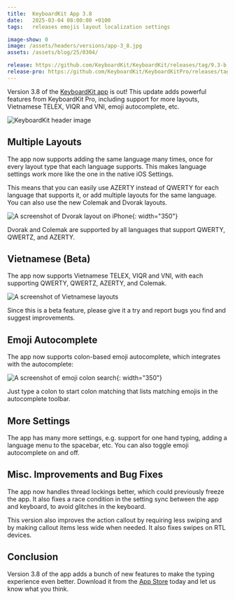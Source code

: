 ```yaml
---
title:  KeyboardKit App 3.8
date:   2025-03-04 08:00:00 +0100
tags:   releases emojis layout localization settings

image-show: 0
image: /assets/headers/versions/app-3_8.jpg
assets: /assets/blog/25/0304/

release: https://github.com/KeyboardKit/KeyboardKit/releases/tag/9.3-b.5
release-pro: https://github.com/KeyboardKit/KeyboardKitPro/releases/tag/9.3-b.5
---
```


Version 3.8 of the [KeyboardKit app](/app) is out! This update adds powerful features from KeyboardKit Pro, including support for more layouts, Vietnamese TELEX, VIQR and VNI, emoji autocomplete, etc.

![KeyboardKit header image]({{page.image}})


## Multiple Layouts

The app now supports adding the same language many times, once for every layout type that each language supports. This makes language settings work more like the one in the native iOS Settings.

This means that you can easily use AZERTY instead of QWERTY for each language that supports it, or add multiple layouts for the same language. You can also use the new Colemak and Dvorak layouts.

![A screenshot of Dvorak layout on iPhone]({{page.assets}}dvorak.jpg){: width="350"}

Dvorak and Colemak are supported by all languages that support QWERTY, QWERTZ, and AZERTY.


## Vietnamese (Beta)

The app now supports Vietnamese TELEX, VIQR and VNI, with each supporting QWERTY, QWERTZ, AZERTY, and Colemak.

![A screenshot of Vietnamese layouts]({{page.assets}}vietnamese.jpg)

Since this is a beta feature, please give it a try and report bugs you find and suggest improvements.


## Emoji Autocomplete

The app now supports colon-based emoji autocomplete, which integrates with the autocomplete:

![A screenshot of emoji colon search]({{page.assets}}emojis.jpg){: width="350"}

Just type a colon to start colon matching that lists matching emojis in the autocomplete toolbar.


## More Settings

The app has many more settings, e.g. support for one hand typing, adding a language menu to the spacebar, etc. You can also toggle emoji autocomplete on and off.


## Misc. Improvements and Bug Fixes

The app now handles thread lockings better, which could previously freeze the app. It also fixes a race condition in the setting sync between the app and keyboard, to avoid glitches in the keyboard.

This version also improves the action callout by requiring less swiping and by making callout items less wide when needed. It also fixes swipes on RTL devices.


## Conclusion

Version 3.8 of the app adds a bunch of new features to make the typing experience even better. Download it from the [App Store]({{site.urls.appstore}}) today and let us know what you think. 